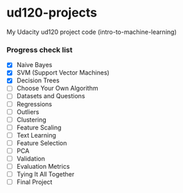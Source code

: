 # ud120-projects

My Udacity ud120 project code (intro-to-machine-learning)

### Progress check list
- [x] Naive Bayes
- [x] SVM (Support Vector Machines)
- [x] Decision Trees
- [ ] Choose Your Own Algorithm
- [ ] Datasets and Questions
- [ ] Regressions
- [ ] Outliers
- [ ] Clustering
- [ ] Feature Scaling
- [ ] Text Learning
- [ ] Feature Selection
- [ ] PCA
- [ ] Validation
- [ ] Evaluation Metrics
- [ ] Tying It All Together
- [ ] Final Project

